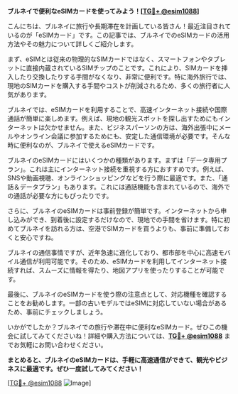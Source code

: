 **ブルネイで便利なeSIMカードを使ってみよう！[[TG💪+ @esim1088](https://t.me/s/esim1088)]**

こんにちは、ブルネイに旅行や長期滞在を計画している皆さん！最近注目されているのが「eSIMカード」です。この記事では、ブルネイでのeSIMカードの活用方法やその魅力について詳しくご紹介します。

まず、eSIMとは従来の物理的なSIMカードではなく、スマートフォンやタブレットに直接内蔵されているSIMチップのことです。これにより、SIMカードを挿入したり交換したりする手間がなくなり、非常に便利です。特に海外旅行では、現地のSIMカードを購入する手間やコストが削減されるため、多くの旅行者に人気があります。

ブルネイでは、eSIMカードを利用することで、高速インターネット接続や国際通話が簡単に楽しめます。例えば、現地の観光スポットを探し出すためにもインターネットは欠かせません。また、ビジネスパーソンの方は、海外出張中にメールやオンライン会議に参加するためにも、安定した通信環境が必要です。そんな時に便利なのが、ブルネイで使えるeSIMカードです。

ブルネイのeSIMカードにはいくつかの種類があります。まずは「データ専用プラン」。これは主にインターネット接続を重視する方におすすめです。例えば、SNSや動画視聴、オンラインショッピングなどを行う際に最適です。また、「通話＆データプラン」もあります。これには通話機能も含まれているので、海外での通話が必要な方にもぴったりです。

さらに、ブルネイのeSIMカードは事前登録が簡単です。インターネットから申し込みができ、到着後に設定するだけなので、現地での手間を省けます。特に初めてブルネイを訪れる方は、空港でSIMカードを買うよりも、事前に準備しておくと安心ですね。

ブルネイの通信事情ですが、近年急速に進化しており、都市部を中心に高速モバイル通信が利用可能です。そのため、eSIMカードを利用してインターネット接続すれば、スムーズに情報を得たり、地図アプリを使ったりすることが可能です。

最後に、ブルネイのeSIMカードを使う際の注意点として、対応機種を確認することをお勧めします。一部の古いモデルではeSIMに対応していない場合があるため、事前にチェックしましょう。

いかがでしたか？ブルネイでの旅行や滞在中に便利なeSIMカード。ぜひこの機会に試してみてくださいね！詳細や購入方法については、**[TG💪+ @esim1088](https://t.me/s/esim1088)** までお気軽にお問い合わせください。

**まとめると、ブルネイのeSIMカードは、手軽に高速通信ができて、観光やビジネスに最適です。ぜひ一度試してみてください！**

[[TG💪+ @esim1088](https://t.me/s/esim1088) ![Image](https://i.postimg.cc/Y0z9fWf4/image.png)]